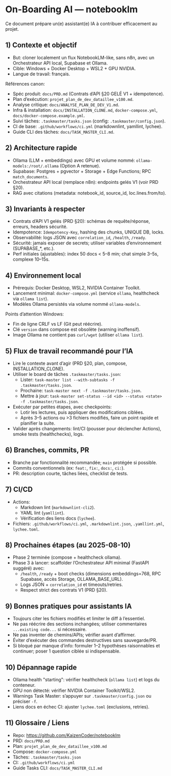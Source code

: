 # On-Boarding AI — notebooklm

Ce document prépare un(e) assistant(e) IA à contribuer efficacement au projet.

## 1) Contexte et objectif
- But: cloner localement un flux NotebookLM-like, sans n8n, avec un Orchestrateur API local, Supabase et Ollama.
- Cible: Windows + Docker Desktop + WSL2 + GPU NVIDIA.
- Langue de travail: français.

Références canon:
- Spéc produit: `docs/PRD.md` (Contrats d’API §20 GELÉ V1 + idempotence).
- Plan d’exécution: `projet_plan_de_dev_dataillee_v100.md`.
- Analyse critique: `docs/ANALYSE_PLAN_DE_DEV_V1.md`.
- Infra & installation: `docs/INSTALLATION_CLONE.md`, `docker-compose.yml`, `docs/docker-compose.example.yml`.
- Suivi tâches: `.taskmaster/tasks.json` (config: `.taskmaster/config.json`).
- CI de base: `.github/workflows/ci.yml` (markdownlint, yamllint, lychee).
 - Guide CLI des tâches: `docs/TASK_MASTER_CLI.md`.

## 2) Architecture rapide
- Ollama (LLM + embeddings) avec GPU et volume nommé: `ollama-models:/root/.ollama` (Option A retenue).
- Supabase: Postgres + pgvector + Storage + Edge Functions; RPC `match_documents`.
- Orchestrateur API local (remplace n8n): endpoints gelés V1 (voir PRD §20).
- RAG avec citations (metadata: notebook_id, source_id, loc.lines.from/to).

## 3) Invariants à respecter
- Contrats d’API V1 gelés (PRD §20): schémas de requête/réponse, erreurs, headers sécurité.
- Idempotence: `Idempotency-Key`, hashing des chunks, UNIQUE DB, locks.
- Observabilité: logs JSON avec `correlation_id`, `/health`, `/ready`.
- Sécurité: jamais exposer de secrets; utiliser variables d’environnement (SUPABASE_*, etc.).
- Perf initiales (ajustables): index 50 docs < 5–8 min; chat simple 3–5s, complexe 10–15s.

## 4) Environnement local
- Prérequis: Docker Desktop, WSL2, NVIDIA Container Toolkit.
- Lancement minimal: `docker-compose.yml` (service `ollama`, healthcheck via `ollama list`).
- Modèles Ollama persistés via volume nommé `ollama-models`.

Points d’attention Windows:
- Fin de ligne CRLF vs LF (Git peut réécrire). 
- Clé `version` dans compose est obsolète (warning inoffensif).
- Image Ollama ne contient pas `curl/wget` (utiliser `ollama list`).

## 5) Flux de travail recommandé pour l’IA
- Lire le contexte avant d’agir (PRD §20, plan, compose, INSTALLATION_CLONE).
- Utiliser le board de tâches `.taskmaster/tasks.json`:
  - Lister: `task-master list --with-subtasks -f .taskmaster/tasks.json`.
  - Prochaine: `task-master next -f .taskmaster/tasks.json`.
  - Mettre à jour: `task-master set-status --id <id> --status <state> -f .taskmaster/tasks.json`.
- Exécuter par petites étapes, avec checkpoints: 
  - Lotir les lectures, puis appliquer des modifications ciblées.
  - Après 3–5 actions ou >3 fichiers modifiés, faire un point rapide et planifier la suite.
- Valider après changements: lint/CI (pousser pour déclencher Actions), smoke tests (healthchecks), logs.

## 6) Branches, commits, PR
- Branche par fonctionnalité recommandée; `main` protégée si possible.
- Commits conventionnels (ex: `feat:`, `fix:`, `docs:`, `ci:`). 
- PR: description courte, tâches liées, checklist de tests.

## 7) CI/CD
- Actions: 
  - Markdown lint (`markdownlint-cli2`).
  - YAML lint (`yamllint`).
  - Vérification des liens docs (`lychee`).
- Fichiers: `.github/workflows/ci.yml`, `.markdownlint.json`, `.yamllint.yml`, `lychee.toml`.

## 8) Prochaines étapes (au 2025-08-10)
- Phase 2 terminée (compose + healthcheck ollama).
- Phase 3 à lancer: scaffolder l’Orchestrateur API minimal (FastAPI suggéré) avec:
  - `/health`, `/ready` + boot checks (dimensions embeddings=768, RPC Supabase, accès Storage, OLLAMA_BASE_URL).
  - Logs JSON + `correlation_id` et timeouts/retries.
  - Respect strict des contrats V1 (PRD §20).

## 9) Bonnes pratiques pour assistants IA
- Toujours citer les fichiers modifiés et limiter le diff à l’essentiel.
- Ne pas réécrire des sections inchangées; utiliser commentaires `...existing code...` si nécessaire.
- Ne pas inventer de chemins/APIs; vérifier avant d’affirmer.
- Éviter d’exécuter des commandes destructives sans sauvegarde/PR.
- Si bloqué par manque d’info: formuler 1–2 hypothèses raisonnables et continuer; poser 1 question ciblée si indispensable.

## 10) Dépannage rapide
- Ollama health "starting": vérifier healthcheck (`ollama list`) et logs du conteneur.
- GPU non détecté: vérifier NVIDIA Container Toolkit/WSL2.
- Warnings Task Master: s’appuyer sur `.taskmaster/config.json` ou préciser `-f`.
- Liens docs en échec CI: ajuster `lychee.toml` (exclusions, retries).

## 11) Glossaire / Liens
- Repo: https://github.com/KaizenCoder/notebooklm
- PRD: `docs/PRD.md`
- Plan: `projet_plan_de_dev_dataillee_v100.md`
- Compose: `docker-compose.yml`
- Tâches: `.taskmaster/tasks.json`
- CI: `.github/workflows/ci.yml`
 - Guide Tasks CLI: `docs/TASK_MASTER_CLI.md`
